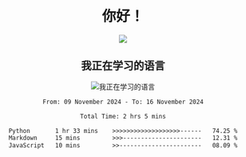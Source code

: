 <div align="center">
<h1>你好！</h1>
  
<a href="https://github.com/ikun0014">
    <img align="center" src="https://github-readme-stats-sigma-five.vercel.app/api?username=ikun0014&include_all_commits=true&show_icons=true&count_private=true&locale=cn&bg_color=0,EC6C6C,FFD479,FFFC79,73FA79,73FDFF,D783FF" />
  </a>
</div>

<div align="center">
<h2>我正在学习的语言</h2>
  
![我正在学习的语言](https://skillicons.dev/icons?i=python,nodejs,vue,html)

</div>

<div align="center">
<!--START_SECTION:waka-->

```txt
From: 09 November 2024 - To: 16 November 2024

Total Time: 2 hrs 5 mins

Python       1 hr 33 mins    >>>>>>>>>>>>>>>>>>>------   74.25 %
Markdown     15 mins         >>>----------------------   12.31 %
JavaScript   10 mins         >>-----------------------   08.09 %
```

<!--END_SECTION:waka-->

</div>

